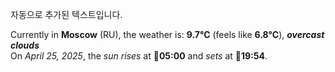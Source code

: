
자동으로 추가된 텍스트입니다.

<!--START_SECTION:weather:moscow-->
Currently in **Moscow** (RU), the weather is: **9.7°C** (feels like **6.8°C**), ***overcast clouds***<br/>
On *April 25, 2025*, the *sun rises* at 🌅**05:00** and *sets* at 🌇**19:54**.
<!--END_SECTION:weather-->
